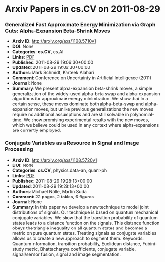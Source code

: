 # Arxiv Papers in cs.CV on 2011-08-29
### Generalized Fast Approximate Energy Minimization via Graph Cuts: Alpha-Expansion Beta-Shrink Moves
- **Arxiv ID**: http://arxiv.org/abs/1108.5710v1
- **DOI**: None
- **Categories**: **cs.CV**, cs.AI
- **Links**: [PDF](http://arxiv.org/pdf/1108.5710v1)
- **Published**: 2011-08-29 19:06:30+00:00
- **Updated**: 2011-08-29 19:06:30+00:00
- **Authors**: Mark Schmidt, Karteek Alahari
- **Comment**: Conference on Uncertainty in Artificial Intelligence (2011)
- **Journal**: None
- **Summary**: We present alpha-expansion beta-shrink moves, a simple generalization of the widely-used alpha-beta swap and alpha-expansion algorithms for approximate energy minimization. We show that in a certain sense, these moves dominate both alpha-beta-swap and alpha-expansion moves, but unlike previous generalizations the new moves require no additional assumptions and are still solvable in polynomial-time. We show promising experimental results with the new moves, which we believe could be used in any context where alpha-expansions are currently employed.



### Conjugate Variables as a Resource in Signal and Image Processing
- **Arxiv ID**: http://arxiv.org/abs/1108.5720v1
- **DOI**: None
- **Categories**: **cs.CV**, physics.data-an, quant-ph
- **Links**: [PDF](http://arxiv.org/pdf/1108.5720v1)
- **Published**: 2011-08-29 19:28:13+00:00
- **Updated**: 2011-08-29 19:28:13+00:00
- **Authors**: Michael Nölle, Martin Suda
- **Comment**: 22 pages, 2 tables, 6 figures
- **Journal**: None
- **Summary**: In this paper we develop a new technique to model joint distributions of signals. Our technique is based on quantum mechanical conjugate variables. We show that the transition probability of quantum states leads to a distance function on the signals. This distance function obeys the triangle inequality on all quantum states and becomes a metric on pure quantum states. Treating signals as conjugate variables allows us to create a new approach to segment them.   Keywords: Quantum information, transition probability, Euclidean distance, Fubini-study metric, Bhattacharyya coefficients, conjugate variable, signal/sensor fusion, signal and image segmentation.



